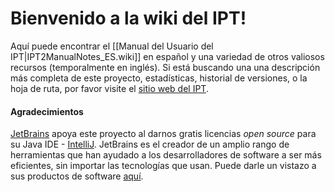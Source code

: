 # Bienvenido a la wiki del IPT!  

Aquí puede encontrar el [[Manual del Usuario del IPT|IPT2ManualNotes_ES.wiki]] en español y una variedad de otros valiosos recursos (temporalmente en inglés). Si está buscando una una descripción más completa de este proyecto, estadísticas, historial de versiones, o la hoja de ruta, por favor visite el [sitio web del IPT](http://www.gbif.org/ipt).

#### Agradecimientos

[JetBrains](http://www.jetbrains.com/) apoya este proyecto al darnos gratis licencias _open source_  para su Java IDE - [IntelliJ](http://www.jetbrains.com/idea/). JetBrains es el creador de un amplio rango de herramientas que han ayudado a los desarrolladores de software a ser más eficientes, sin importar las tecnologías que usan. Puede darle un vistazo a sus productos de software [aquí](http://www.jetbrains.com/).
